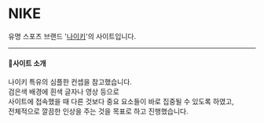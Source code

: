 # NIKE
유명 스포츠 브랜드 '[나이키](http://127.0.0.1:5500/index.html#)'의 사이트입니다.
<hr>

#### 📌사이트 소개
나이키 특유의 심플한 컨셉을 참고했습니다. <br>
검은색 배경에 흰색 글자나 영상 등으로 <br>
사이트에 접속했을 때 다른 것보다 중요 요소들이 바로 집중될 수 있도록 하였고, <br>
전체적으로 깔끔한 인상을 주는 것을 목표로 하고 진행했습니다.

